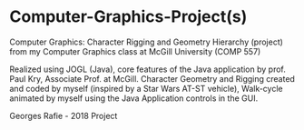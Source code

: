 # Computer-Graphics-Project(s)

Computer Graphics: Character Rigging and Geometry Hierarchy (project) from my Computer Graphics class at McGill University (COMP 557)

Realized using JOGL (Java), core features of the Java application by prof. Paul Kry, Associate Prof. at McGill.
Character Geometry and Rigging created and coded by myself (inspired by a Star Wars AT-ST vehicle),
Walk-cycle animated by myself using the Java Application controls in the GUI.

Georges Rafie - 2018 Project
